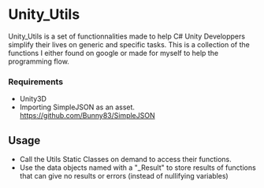 # Unity_Utils

Unity_Utils is a set of functionnalities made to help C# Unity Developpers simplify their lives on generic and specific tasks. This is a collection of the functions I either found on google or made for myself to help the programming flow.

### Requirements
* Unity3D
* Importing SimpleJSON as an asset. https://github.com/Bunny83/SimpleJSON

## Usage

* Call the Utils Static Classes on demand to access their functions.
* Use the data objects named with a "_Result" to store results of functions that can give no results or errors (instead of nullifying variables)
